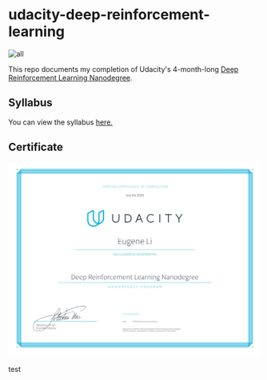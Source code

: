 # udacity-deep-reinforcement-learning
![all](https://user-images.githubusercontent.com/39870221/85067159-3a47c880-b17e-11ea-8bf1-259458fb3301.gif)

This repo documents my completion of Udacity's 4-month-long [Deep Reinforcement Learning Nanodegree](https://www.udacity.com/course/deep-reinforcement-learning-nanodegree--nd893).

## Syllabus
You can view the syllabus [here.](syllabus.pdf)

## Certificate
![Certificate](certificate.jpg)

test
